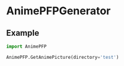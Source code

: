 # AnimePFPGenerator
## Example
```python
import AnimePFP

AnimePFP.GetAnimePicture(directory='test')
```
